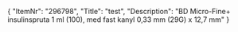 {
  "ItemNr": "296798",
  "Title": "test",
  "Description": "BD Micro-Fine+ insulinspruta 1 ml (100), med fast kanyl 0,33 mm (29G) x 12,7 mm"
}